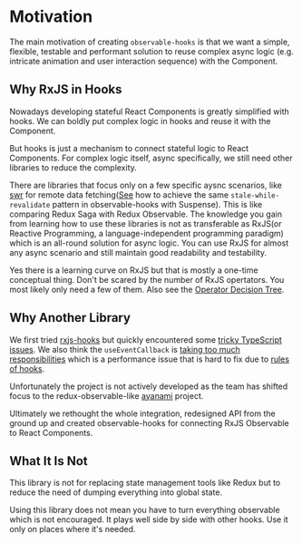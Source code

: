 # Motivation

The main motivation of creating `observable-hooks` is that we want a simple, flexible, testable and performant solution to reuse complex async logic (e.g. intricate animation and user interaction sequence) with the Component.

## Why RxJS in Hooks

Nowadays developing stateful React Components is greatly simplified with hooks. We can boldly put complex logic in hooks and reuse it with the Component.

But hooks is just a mechanism to connect stateful logic to React Components. For complex logic itself, async specifically, we still need other libraries to reduce the complexity.

There are libraries that focus only on a few specific aysnc scenarios, like [swr](https://github.com/zeit/swr) for remote data fetching([See](./render-as-you-fetch-observable.md#stale-while-revalidate-pattern) how to achieve the same `stale-while-revalidate` pattern in observable-hooks with Suspense). This is like comparing Redux Saga with Redux Observable. The knowledge you gain from learning how to use these libraries is not as transferable as RxJS(or Reactive Programming, a language-independent programming paradigm) which is an all-round solution for async logic. You can use RxJS for almost any async scenario and still maintain good readability and testability.

Yes there is a learning curve on RxJS but that is mostly a one-time conceptual thing. Don't be scared by the number of RxJS opertators. You most likely only need a few of them. Also see the [Operator Decision Tree](https://rxjs-dev.firebaseapp.com/operator-decision-tree).

## Why Another Library

We first tried [rxjs-hooks](https://github.com/LeetCode-OpenSource/rxjs-hooks) but quickly encountered some [tricky TypeScript issues](https://github.com/LeetCode-OpenSource/rxjs-hooks/issues/60). We also think the `useEventCallback` is [taking too much responsibilities](https://github.com/LeetCode-OpenSource/rxjs-hooks/blob/505d71901a9ca7827472d750455d44e5bc3d9f48/src/use-event-callback.ts#L77-L80) which is a performance issue that is hard to fix due to [rules of hooks](https://reactjs.org/docs/hooks-rules.html#only-call-hooks-at-the-top-level).

Unfortunately the project is not actively developed as the team has shifted focus to the redux-observable-like [ayanami](https://github.com/LeetCode-OpenSource/ayanami) project.

Ultimately we rethought the whole integration, redesigned API from the ground up and created observable-hooks for connecting RxJS Observable to React Components.

## What It Is Not

This library is not for replacing state management tools like Redux but to reduce the need of dumping everything into global state.

Using this library does not mean you have to turn everything observable which is not encouraged. It plays well side by side with other hooks. Use it only on places where it's needed.
